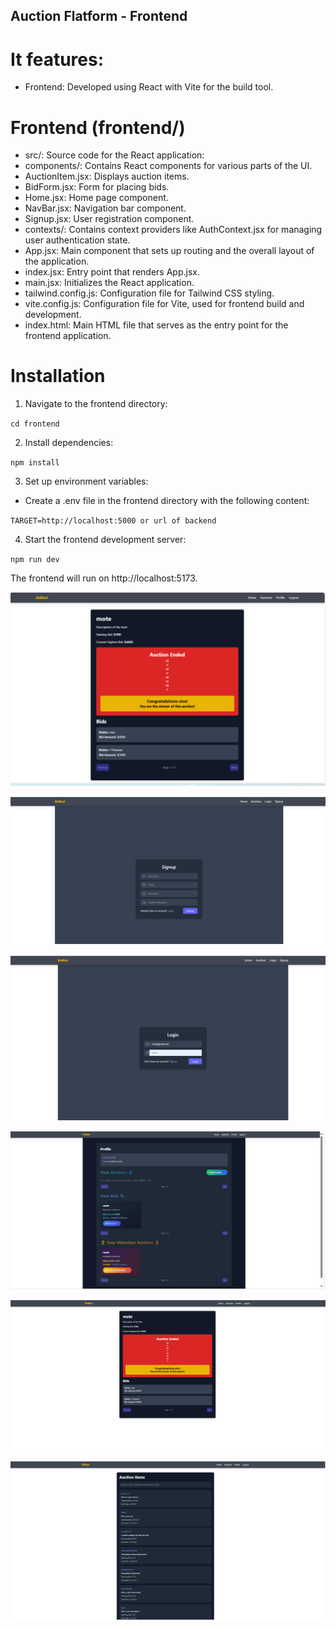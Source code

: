 ## Auction Flatform - Frontend

# It features:

- Frontend: Developed using React with Vite for the build tool.

# Frontend (frontend/)
- src/: Source code for the React application:
- components/: Contains React components for various parts of the UI.
- AuctionItem.jsx: Displays auction items.
- BidForm.jsx: Form for placing bids.
- Home.jsx: Home page component.
- NavBar.jsx: Navigation bar component.
- Signup.jsx: User registration component.
- contexts/: Contains context providers like AuthContext.jsx for managing user authentication state.
- App.jsx: Main component that sets up routing and the overall layout of the application.
- index.jsx: Entry point that renders App.jsx.
- main.jsx: Initializes the React application.
- tailwind.config.js: Configuration file for Tailwind CSS styling.
- vite.config.js: Configuration file for Vite, used for frontend build and development.
- index.html: Main HTML file that serves as the entry point for the frontend application.

# Installation

1. Navigate to the frontend directory:

`cd frontend`

2. Install dependencies:

`npm install`

3. Set up environment variables:

- Create a .env file in the frontend directory with the following content:

`TARGET=http://localhost:5000 or url of backend`

4. Start the frontend development server:

`npm run dev`

The frontend will run on http://localhost:5173.


![alt text](image.png)

![alt text](image-1.png)

![alt text](image-2.png)

![alt text](image-3.png)

![alt text](image-4.png)

![alt text](image-5.png)

